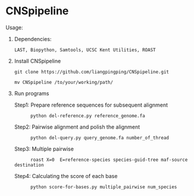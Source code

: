 # CNSpipeline

Usage:

1. Dependencies:

       LAST, Biopython, Samtools, UCSC Kent Utilities, ROAST  
   
2. Install CNSpipeline

       git clone https://github.com/liangpingping/CNSpipeline.git

       mv CNSpipeline /to/your/working/path/
   
3. Run programs

     Step1: Prepare reference sequences for subsequent alignment

             python del-reference.py reference_genome.fa

     Step2: Pairwise alignment and polish the alignment	 

             python del-query.py query_genome.fa number_of_thread

     Step3: Multiple pairwise

             roast X=0 	E=reference-species species-guid-tree maf-source destination 

     Step4: Calculating the score of each base

             python score-for-bases.py multiple_pairwise num_species
 
